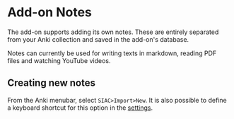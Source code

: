 # Add-on Notes

The add-on supports adding its own notes. These are entirely separated from your
Anki collection and saved in the add-on's database.

Notes can currently be used for writing texts in markdown, reading PDF files and
watching YouTube videos.

## Creating new notes
From the Anki menubar, select `SIAC>Import>New`. It is also possible to define a
keyboard shortcut for this option in the [settings](text/docs/settings#shortcuts).
